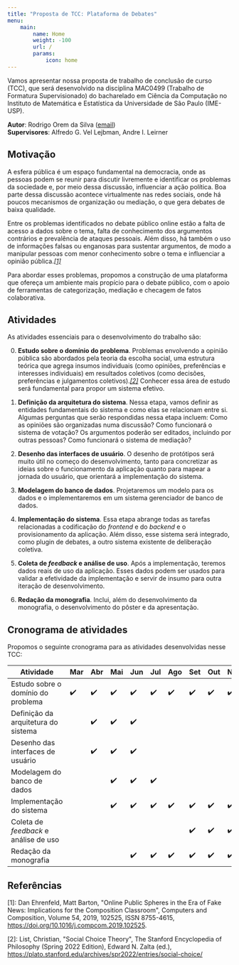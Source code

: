 ```yaml
---
title: "Proposta de TCC: Plataforma de Debates"
menu:
    main:
        name: Home
        weight: -100
        url: /
        params:
            icon: home
---
```


Vamos apresentar nossa proposta de trabalho de conclusão de curso (TCC), que
será desenvolvido na disciplina MAC0499 (Trabalho de Formatura Supervisionado)
do bacharelado em Ciência da Computação no Instituto de Matemática e
Estatística da Universidade de São Paulo (IME-USP).

**Autor**: Rodrigo Orem da Silva ([email](mailto:rodrigo.orem@usp.br))  
**Supervisores**: Alfredo G. Vel Lejbman, Andre I. Leirner

## Motivação

A esfera pública é um espaço fundamental na democracia, onde as pessoas podem
se reunir para discutir livremente e identificar os problemas da sociedade e,
por meio dessa discussão, influenciar a ação política. Boa parte dessa
discussão acontece virtualmente nas redes sociais, onde há poucos mecanismos de
organização ou mediação, o que gera debates de baixa qualidade.

Entre os problemas identificados no debate público online estão a falta de
acesso a dados sobre o tema, falta de conhecimento dos argumentos contrários e
prevalência de ataques pessoais. Além disso, há também o uso de informações
falsas ou enganosas para sustentar argumentos, de modo a manipular pessoas com
menor conhecimento sobre o tema e influenciar a opinião pública.<cite>[[1]](#1)</cite>

Para abordar esses problemas, propomos a construção de uma plataforma que
ofereça um ambiente mais propício para o debate público, com o apoio de
ferramentas de categorização, mediação e checagem de fatos colaborativa.

## Atividades
As atividades essenciais para o desenvolvimento do trabalho são:

0. **Estudo sobre o domínio do problema**. Problemas envolvendo a opinião
   pública são abordados pela teoria da escolha social, uma estrutura teórica
   que agrega insumos individuais (como opiniões, preferências e interesses
   individuais) em resultados coletivos (como decisões, preferências e
   julgamentos coletivos).<cite>[[2]](#2)</cite> Conhecer essa área de estudo
   será fundamental para propor um sistema efetivo.

1. **Definição da arquitetura do sistema**. Nessa etapa, vamos definir as
   entidades fundamentais do sistema e como elas se relacionam entre si.
   Algumas perguntas que serão respondidas nessa etapa incluem: Como as
   opiniões são organizadas numa discussão? Como funcionará o sistema de
   votação? Os argumentos poderão ser editados, incluindo por outras pessoas?
   Como funcionará o sistema de mediação?

2. **Desenho das interfaces de usuário**. O desenho de protótipos será muito
   útil no começo do desenvolvimento, tanto para concretizar as ideias sobre o
   funcionamento da aplicação quanto para mapear a jornada do usuário, que
   orientará a implementação do sistema.

3. **Modelagem do banco de dados**. Projetaremos um modelo para os
   dados e o implementaremos em um sistema gerenciador de banco de dados.

4. **Implementação do sistema**. Essa etapa abrange todas as tarefas
   relacionadas a codificação do *frontend* e do *backend* e o provisionamento
   da aplicação. Além disso, esse sistema será integrado, como plugin de
   debates, a outro sistema existente de deliberação coletiva.

5. **Coleta de *feedback* e análise de uso**. Após a implementação, teremos
   dados reais de uso da aplicação. Esses dados podem ser usados para validar a
   efetividade da implementação e servir de insumo para outra iteração de
   desenvolvimento.

6. **Redação da monografia**. Inclui, além do desenvolvimento da monografia, o
   desenvolvimento do pôster e da apresentação.


## Cronograma de atividades

Propomos o seguinte cronograma para as atividades desenvolvidas nesse TCC:

| Atividade                             | Mar | Abr | Mai | Jun | Jul | Ago | Set | Out | Nov | Dez |
| ------------------------------------  | --- | --- | --- | --- | --- | --- | --- | --- | --- | --- |
| Estudo sobre o domínio do problema    |  ✔️  |  ✔️  |  ✔️  |  ✔️  |  ✔️  |  ✔️  |  ✔️  |  ✔️  |  ✔️  |  ✔️  |
| Definição da arquitetura do sistema   |     |  ✔️  |  ✔️  |  ✔️  |     |     |     |     |     |     |
| Desenho das interfaces de usuário     |     |  ✔️  |  ✔️  |  ✔️  |     |     |     |     |     |     |
| Modelagem do banco de dados           |     |     |  ✔️  |  ✔️  |  ✔️  |     |     |     |     |     |
| Implementação do sistema              |     |     |  ✔️  |  ✔️  |  ✔️  |  ✔️  |  ✔️  |  ✔️  |  ✔️  |  ✔️  |
| Coleta de *feedback* e análise de uso |     |     |     |     |     |     |  ✔️  |  ✔️  |  ✔️  |  ✔️  |
| Redação da monografia                 |     |     |     |  ✔️  |  ✔️  |  ✔️  |  ✔️  |  ✔️  |  ✔️  |  ✔️  |

## Referências
<a id="1">[1]</a>: Dan Ehrenfeld, Matt Barton, "Online Public Spheres in the
Era of Fake News: Implications for the Composition Classroom", Computers and
Composition, Volume 54, 2019, 102525, ISSN 8755-4615,
https://doi.org/10.1016/j.compcom.2019.102525.

<a id="2">[2]</a>: List, Christian, "Social Choice Theory", The Stanford
Encyclopedia of Philosophy (Spring 2022 Edition), Edward N. Zalta (ed.),
https://plato.stanford.edu/archives/spr2022/entries/social-choice/
